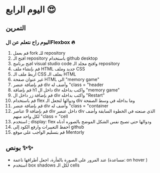 <p>
<p dir="rtl">

# اليوم الرابع 😍
  
## التمرين

</p>

### اليوم راح نتعلم عن الFlexbox 🔥

1. قم بعمل fork للـ repository
2. افتح الـ repository باستخدام github desktop
3. افتح برنامج visual studio code وافتح مجلد الـ repository
4. قم بإنشاء ملف HTML جديد وملف CSS
5. اربط ملف الـ CSS بملف الـ HTML
6. غير عنوان صفحة HTML الى "memory game"
7. قم بإضافة عنصر div وأضف له "class = "header
8. قم بإضافة h1 داخل ال div واكتب بداخله "memory game" 
9. قم بإضافة زر داخل ال div واكتب بداخله "Restart"
10. قم باستخدام flex ودوالها لتجعل الـ div وما بداخله في وسط الصفحة
11. قم بإضافة عنصر div وأضف له  "class = "container
12. قم بإضافة 9 عناصر div داخل عنصر div  الذي صنعته في الخطوة السابقة وأضف لكل واحد منهم  "class = "cell
13. استخدم ; display: flex ودوالها حتى تصبح نفس الشكل الموضح بالصوره أدناه
14. احفظ التغييرات وارفع الكود إلى github
15. قم بتسليم الواجب على موقع Mentorly
 
</p>
<ol>


</ol>
<p>
<p dir="rtl">

## بونص ✨✨ 

- عند المرور على الصورة بالفأرة، اجعل أطرافها ناعمة (مساعدة: on hover )
- استخدم box shadows لكل الـ cells


<p>

